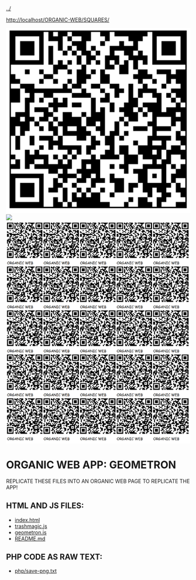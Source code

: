 [../](../)

[http://localhost/ORGANIC-WEB/SQUARES/](http://localhost/ORGANIC-WEB/SQUARES/)

![](qrcode.png)
![](sign.png)
![](qrcode-page.png)

# ORGANIC WEB APP: GEOMETRON

REPLICATE THESE FILES INTO AN ORGANIC WEB PAGE TO REPLICATE THE APP!

## HTML AND JS FILES:

  - [index.html](index.html)
  - [trashmagic.js](trashmagic.js)
  - [geometron.js](geometron.js)
  - [README.md](README.md)

## PHP CODE AS RAW TEXT:

  - [php/save-png.txt](php/save-png.txt)
    

